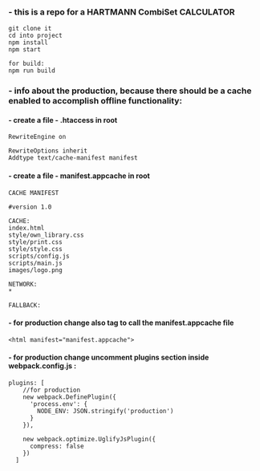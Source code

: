 ### - this is a repo for a HARTMANN CombiSet CALCULATOR
```
git clone it
cd into project
npm install
npm start

for build:
npm run build
```

### - info about the production, because there should be a cache enabled to accomplish offline functionality:
#### - create a file - .htaccess in root
```
RewriteEngine on

RewriteOptions inherit
Addtype text/cache-manifest manifest
```
#### - create a file - manifest.appcache in root
```
CACHE MANIFEST

#version 1.0

CACHE:
index.html
style/own_library.css
style/print.css
style/style.css
scripts/config.js
scripts/main.js
images/logo.png

NETWORK:
*

FALLBACK:

```

#### - for production change also <html> tag to call the manifest.appcache file
```
<html manifest="manifest.appcache">
```

#### - for production change uncomment plugins section inside webpack.config.js :
```
plugins: [
    //for production
    new webpack.DefinePlugin({
      'process.env': {
        NODE_ENV: JSON.stringify('production')
      }
    }),

    new webpack.optimize.UglifyJsPlugin({
      compress: false
    })
  ]
```
